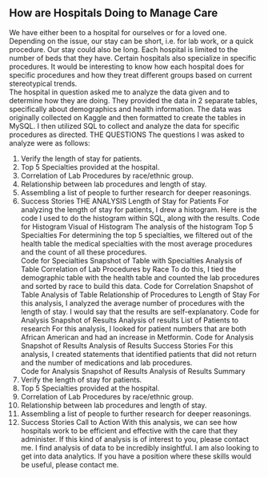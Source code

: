 ## How are Hospitals Doing to Manage Care



We have either been to a hospital for ourselves or for a loved one.  Depending on the issue, our stay can be short, i.e. for lab work, or a quick procedure.  Our stay could also be long.  Each hospital is limited to the number of beds that they have.  Certain hospitals also specialize in specific procedures.  It would be interesting to know how each hospital does for specific procedures and how they treat different groups based on current stereotypical trends.  
The hospital in question asked me to analyze the data given and to determine how they are doing.  They provided the data in 2 separate tables, specifically about demographics and health information. The data was originally collected on Kaggle and then formatted to create the tables in MySQL.  I then utilized SQL to collect and analyze the data for specific procedures as directed.
THE QUESTIONS
The questions I was asked to analyze were as follows:
1.	Verify the length of stay for patients.
2.	Top 5 Specialties provided at the hospital.
3.	Correlation of Lab Procedures by race/ethnic group.
4.	Relationship between lab procedures and length of stay.
5.	Assembling a list of people to further research for deeper reasonings.
6.	Success Stories 
THE ANALYSIS
Length of Stay for Patients
For analyzing the length of stay for patients, I drew a histogram.  Here is the code I used to do the histogram within SQL, along with the results.
Code for Histogram
Visual of Histogram
The analysis of the histogram
Top 5 Specialties
For determining the top 5 specialties, we filtered out of the health table the medical specialties with the most average procedures and the count of all these procedures.  
Code for Specialties
Snapshot of Table with Specialties
Analysis of Table
Correlation of Lab Procedures by Race
To do this, I tied the demographic table with the health table and counted the lab procedures and sorted by race to build this data.
Code for Correlation
Snapshot of Table
Analysis of Table
Relationship of Procedures to Length of Stay
For this analysis, I analyzed the average number of procedures with the length of stay.  I would say that the results are self-explanatory.
Code for Analysis
Snapshot of Results
Analysis of results
List of Patients to research
For this analysis, I looked for patient numbers that are both African American and had an increase in Metformin.
Code for Analysis
Snapshot of Results
Analysis of Results
Success Stories
For this analysis, I created statements that identified patients that did not return and the number of medications and lab procedures.  
Code for Analysis
Snapshot of Results
Analysis of Results
Summary
1.	Verify the length of stay for patients.
2.	Top 5 Specialties provided at the hospital.
3.	Correlation of Lab Procedures by race/ethnic group.
4.	Relationship between lab procedures and length of stay.
5.	Assembling a list of people to further research for deeper reasonings.
6.	Success Stories 
Call to Action
With this analysis, we can see how hospitals work to be efficient and effective with the care that they administer.  If this kind of analysis is of interest to you, please contact me.  I find analysis of data to be incredibly insightful.  I am also looking to get into data analytics.  If you have a position where these skills would be useful, please contact me.

